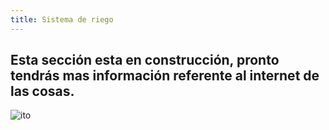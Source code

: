 ```yaml
---
title: Sistema de riego
---
```


## Esta sección esta en construcción, pronto tendrás mas información referente al internet de las cosas.
![ito]({{site.baseurl}}/img/ioy.png)
